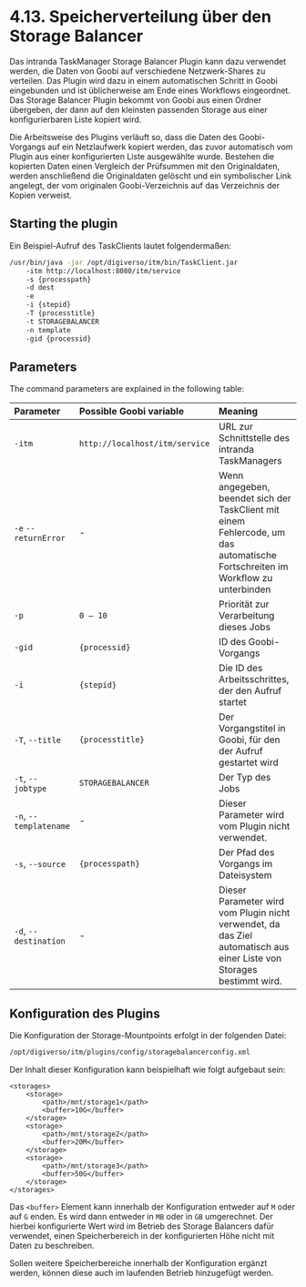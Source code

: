 # 4.13. Speicherverteilung über den Storage Balancer

Das intranda TaskManager Storage Balancer Plugin kann dazu verwendet werden, die Daten von Goobi auf verschiedene Netzwerk-Shares zu verteilen. Das Plugin wird dazu in einem automatischen Schritt in Goobi eingebunden und ist üblicherweise am Ende eines Workflows eingeordnet. Das Storage Balancer Plugin bekommt von Goobi aus einen Ordner übergeben, der dann auf den kleinsten passenden Storage aus einer konfigurierbaren Liste kopiert wird.

Die Arbeitsweise des Plugins verläuft so, dass die Daten des Goobi-Vorgangs auf ein Netzlaufwerk kopiert werden, das zuvor automatisch vom Plugin aus einer konfigurierten Liste ausgewählte wurde. Bestehen die kopierten Daten einen Vergleich der Prüfsummen mit den Originaldaten, werden anschließend die Originaldaten gelöscht und ein symbolischer Link angelegt, der vom originalen Goobi-Verzeichnis auf das Verzeichnis der Kopien verweist.

## Starting the plugin

Ein Beispiel-Aufruf des TaskClients lautet folgendermaßen:

```bash
/usr/bin/java -jar /opt/digiverso/itm/bin/TaskClient.jar 
    -itm http://localhost:8080/itm/service 
    -s {processpath} 
    -d dest 
    -e 
    -i {stepid} 
    -T {processtitle} 
    -t STORAGEBALANCER 
    -n template 
    -gid {processid}
```

## Parameters

The command parameters are explained in the following table:

| Parameter | Possible Goobi variable | Meaning |
| :--- | :--- | :--- |
| `-itm` | `http://localhost/itm/service` | URL zur Schnittstelle des intranda TaskManagers |
| `-e` `--returnError` | - | Wenn angegeben, beendet sich der TaskClient mit einem Fehlercode, um das automatische Fortschreiten im Workflow zu unterbinden |
| `-p` | `0 – 10` | Priorität zur Verarbeitung dieses Jobs |
| `-gid` | `{processid}` | ID des Goobi-Vorgangs |
| `-i` | `{stepid}` | Die ID des Arbeitsschrittes, der den Aufruf startet |
| `-T`, `--title` | `{processtitle}` | Der Vorgangstitel in Goobi, für den der Aufruf gestartet wird |
| `-t`, `--jobtype` | `STORAGEBALANCER` | Der Typ des Jobs |
| `-n`, `--templatename` | - | Dieser Parameter wird vom Plugin nicht verwendet. |
| `-s`, `--source` | `{processpath}` | Der Pfad des Vorgangs im Dateisystem |
| `-d`, `--destination` | - | Dieser Parameter wird vom Plugin nicht verwendet, da das Ziel automatisch aus einer Liste von Storages bestimmt wird. |

## Konfiguration des Plugins

Die Konfiguration der Storage-Mountpoints erfolgt in der folgenden Datei:

```bash
/opt/digiverso/itm/plugins/config/storagebalancerconfig.xml
```

Der Inhalt dieser Konfiguration kann beispielhaft wie folgt aufgebaut sein:

```markup
<storages>
    <storage>
        <path>/mnt/storage1</path>
        <buffer>10G</buffer>
    </storage>
    <storage>
        <path>/mnt/storage2</path>
        <buffer>20M</buffer>
    </storage>
    <storage>
        <path>/mnt/storage3</path>
        <buffer>50G</buffer>
    </storage>
</storages>
```

Das `<buffer>` Element kann innerhalb der Konfiguration entweder auf `M` oder auf `G` enden. Es wird dann entweder in `MB` oder in `GB` umgerechnet. Der hierbei konfigurierte Wert wird im Betrieb des Storage Balancers dafür verwendet, einen Speicherbereich in der konfigurierten Höhe nicht mit Daten zu beschreiben.

Sollen weitere Speicherbereiche innerhalb der Konfiguration ergänzt werden, können diese auch im laufenden Betrieb hinzugefügt werden.

